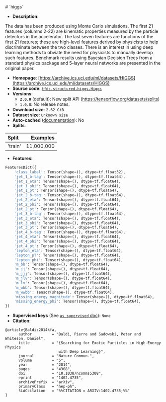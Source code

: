<div itemscope itemtype="http://schema.org/Dataset">
  <div itemscope itemprop="includedInDataCatalog" itemtype="http://schema.org/DataCatalog">
    <meta itemprop="name" content="TensorFlow Datasets" />
  </div>
  <meta itemprop="name" content="higgs" />
  <meta itemprop="description" content="The data has been produced using Monte Carlo simulations. &#10;The first 21 features (columns 2-22) are kinematic properties &#10;measured by the particle detectors in the accelerator. &#10;The last seven features are functions of the first 21 features; &#10;these are high-level features derived by physicists to help &#10;discriminate between the two classes. There is an interest &#10;in using deep learning methods to obviate the need for physicists &#10;to manually develop such features. Benchmark results using &#10;Bayesian Decision Trees from a standard physics package and &#10;5-layer neural networks are presented in the original paper. &#10;&#10;&#10;To use this dataset:&#10;&#10;```python&#10;import tensorflow_datasets as tfds&#10;&#10;ds = tfds.load(&#x27;higgs&#x27;, split=&#x27;train&#x27;)&#10;for ex in ds.take(4):&#10;  print(ex)&#10;```&#10;&#10;See [the guide](https://www.tensorflow.org/datasets/overview) for more&#10;informations on [tensorflow_datasets](https://www.tensorflow.org/datasets).&#10;&#10;" />
  <meta itemprop="url" content="https://www.tensorflow.org/datasets/catalog/higgs" />
  <meta itemprop="sameAs" content="https://archive.ics.uci.edu/ml/datasets/HIGGS" />
  <meta itemprop="citation" content="@article{Baldi:2014kfa,&#10;      author         = &quot;Baldi, Pierre and Sadowski, Peter and Whiteson, Daniel&quot;,&#10;      title          = &quot;{Searching for Exotic Particles in High-Energy Physics&#10;                        with Deep Learning}&quot;,&#10;      journal        = &quot;Nature Commun.&quot;,&#10;      volume         = &quot;5&quot;,&#10;      year           = &quot;2014&quot;,&#10;      pages          = &quot;4308&quot;,&#10;      doi            = &quot;10.1038/ncomms5308&quot;,&#10;      eprint         = &quot;1402.4735&quot;,&#10;      archivePrefix  = &quot;arXiv&quot;,&#10;      primaryClass   = &quot;hep-ph&quot;,&#10;      SLACcitation   = &quot;%%CITATION = ARXIV:1402.4735;%%&quot;&#10;}&#10;" />
</div>
# `higgs`

*   **Description**:

The data has been produced using Monte Carlo simulations. The first 21 features
(columns 2-22) are kinematic properties measured by the particle detectors in
the accelerator. The last seven features are functions of the first 21 features;
these are high-level features derived by physicists to help discriminate between
the two classes. There is an interest in using deep learning methods to obviate
the need for physicists to manually develop such features. Benchmark results
using Bayesian Decision Trees from a standard physics package and 5-layer neural
networks are presented in the original paper.

*   **Homepage**:
    [https://archive.ics.uci.edu/ml/datasets/HIGGS](https://archive.ics.uci.edu/ml/datasets/HIGGS)
*   **Source code**:
    [`tfds.structured.higgs.Higgs`](https://github.com/tensorflow/datasets/tree/master/tensorflow_datasets/structured/higgs.py)
*   **Versions**:
    *   **`2.0.0`** (default): New split API
        (https://tensorflow.org/datasets/splits)
    *   `1.0.0`: No release notes.
*   **Download size**: `2.62 GiB`
*   **Dataset size**: `Unknown size`
*   **Auto-cached**
    ([documentation](https://www.tensorflow.org/datasets/performances#auto-caching)):
    No
*   **Splits**:

Split   | Examples
:------ | ---------:
'train' | 11,000,000

*   **Features**:

```python
FeaturesDict({
    'class_label': Tensor(shape=(), dtype=tf.float32),
    'jet_1_b-tag': Tensor(shape=(), dtype=tf.float64),
    'jet_1_eta': Tensor(shape=(), dtype=tf.float64),
    'jet_1_phi': Tensor(shape=(), dtype=tf.float64),
    'jet_1_pt': Tensor(shape=(), dtype=tf.float64),
    'jet_2_b-tag': Tensor(shape=(), dtype=tf.float64),
    'jet_2_eta': Tensor(shape=(), dtype=tf.float64),
    'jet_2_phi': Tensor(shape=(), dtype=tf.float64),
    'jet_2_pt': Tensor(shape=(), dtype=tf.float64),
    'jet_3_b-tag': Tensor(shape=(), dtype=tf.float64),
    'jet_3_eta': Tensor(shape=(), dtype=tf.float64),
    'jet_3_phi': Tensor(shape=(), dtype=tf.float64),
    'jet_3_pt': Tensor(shape=(), dtype=tf.float64),
    'jet_4_b-tag': Tensor(shape=(), dtype=tf.float64),
    'jet_4_eta': Tensor(shape=(), dtype=tf.float64),
    'jet_4_phi': Tensor(shape=(), dtype=tf.float64),
    'jet_4_pt': Tensor(shape=(), dtype=tf.float64),
    'lepton_eta': Tensor(shape=(), dtype=tf.float64),
    'lepton_pT': Tensor(shape=(), dtype=tf.float64),
    'lepton_phi': Tensor(shape=(), dtype=tf.float64),
    'm_bb': Tensor(shape=(), dtype=tf.float64),
    'm_jj': Tensor(shape=(), dtype=tf.float64),
    'm_jjj': Tensor(shape=(), dtype=tf.float64),
    'm_jlv': Tensor(shape=(), dtype=tf.float64),
    'm_lv': Tensor(shape=(), dtype=tf.float64),
    'm_wbb': Tensor(shape=(), dtype=tf.float64),
    'm_wwbb': Tensor(shape=(), dtype=tf.float64),
    'missing_energy_magnitude': Tensor(shape=(), dtype=tf.float64),
    'missing_energy_phi': Tensor(shape=(), dtype=tf.float64),
})
```
*   **Supervised keys** (See
    [`as_supervised` doc](https://www.tensorflow.org/datasets/api_docs/python/tfds/load)):
    `None`
*   **Citation**:

```
@article{Baldi:2014kfa,
      author         = "Baldi, Pierre and Sadowski, Peter and Whiteson, Daniel",
      title          = "{Searching for Exotic Particles in High-Energy Physics
                        with Deep Learning}",
      journal        = "Nature Commun.",
      volume         = "5",
      year           = "2014",
      pages          = "4308",
      doi            = "10.1038/ncomms5308",
      eprint         = "1402.4735",
      archivePrefix  = "arXiv",
      primaryClass   = "hep-ph",
      SLACcitation   = "%%CITATION = ARXIV:1402.4735;%%"
}
```
